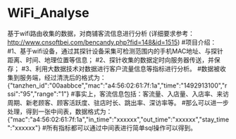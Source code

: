 # WiFi_Analyse
基于wifi路由收集的数据，对商铺客流信息进行分析
(详细要求参考：http://www.cnsoftbei.com/bencandy.php?fid=148&id=1515)
#项目介绍：
#1、基于wifi设备，通过其探针设备采集可检测范围内的手机MAC地址、与探针距离、时间、地理位置等信息；
#2、探针收集的数据定时向服务器传送，并保存；
#3、利用大数据技术对数据进行客户流量信息等指标进行分析。
#数据被收集到服务端，经过清洗后的格式为：
{"tanzhen_id":"00aabbce","mac":"a4:56:02:61:7f:1a","time":"1492913100","rssi":"95","range":"1"}
#事实上，客流信息包括：客流量、入店量、入店率、来访周期、新老顾客、顾客活跃度、驻店时长、跳出率、深访率等。
#那么可以进一步处理，得到一张中间表，数据格式为：
{"mac":"a4:56:02:61:7f:1a","in_time":"xxxxxx","out_time":"xxxxxx","stay_time":"xxxxxx"}
#所有指标都可以通过中间表进行简单sql操作可以得到。
